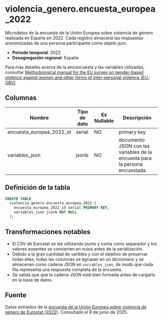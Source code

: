 # violencia_genero.encuesta_europea_2022

Microdatos de la encuesta de la Unión Europea sobre violencia de género realizada en España en 2022. Cada registro almacena las respuestas anonimizadas de una persona participante como objeto json.

- **Periodo temporal**: 2022
- **Desagregación regional**: España

Para más detalles acerca de la enconcuesta y las variables utilizadas, consultar <a href="https://ec.europa.eu/eurostat/documents/3859598/13484289/KS-GQ-21-009-EN-N.pdf#page=151" target="blank">Methodological manual for the EU survey on gender-based violence against women and other forms of inter-personal violence (EU-GBV)</a>

## Columnas

| Nombre | Tipo de dato | Es Nullable | Descripción |
| --- | --- | --- | --- |
| encuesta_europea_2022_id | serial | NO | primary key |
| variables_json | jsonb | NO | documento JSON con las variables de la encuesta para la persona encuestada |

## Definición de la tabla

```sql
CREATE TABLE
  violencia_genero.encuesta_europea_2022 (
    encuesta_europea_2022_id serial PRIMARY KEY,
    variables_json jsonb NOT NULL
  );
```

## Transformaciones notables

- El CSV de Eurostat se lee utilizando punto y coma como separador y los valores ausentes se convierten en nulos antes de la serialización.
- Debido a la gran cantidad de varibles y con el objetivo de preservar todas ellas, todas las columnas se agrupan en un diccionario y se almacenan como cadena JSON en `variables_json`, de modo que cada fila representa una respuesta completa de la encuesta.
- Se valida que que la cadena JSON esté bien formada antes de cargarla en la base de datos.

## Fuente
Datos extraídos de la <a href="https://ec.europa.eu/eurostat/web/microdata/gender-based-violence" target="_blank">encuesta de la Unión Europea sobre violencia de género de Eurostat (2022)</a>.
Consultado el 9 de junio de 2025.
